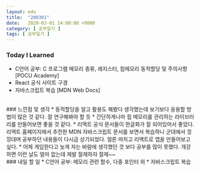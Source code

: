 ```yaml
---
layout: edu
title:  "200301"
date:   2020-03-01 14:00:00 +9000
category: [ 공부일기 ]
tags: [ 공부일기 ]
---
```


### Today I Learned
* C언어 공부: C 프로그램 메모리 종류, 레지스터, 힙메모리 동적할당 및 주의사항 [POCU Academy]
* React 공식 사이트 구경
* 자바스크립트 복습 [MDN Web Docs]

<br>
### 느낀점 및 생각
* 동적할당을 알고 활용도 해봤다 생각했는데 보기보다 응용할 방법이 많은 것 같다. 잘 연구해봐야 할 듯
* 간단하게나마 힙 메모리를 관리하는 라이브러리를 만들어보면 좋을 것 같다.
* 리액트 공식 문서들이 한글화가 잘 되어있어서 좋았다. 리액트 홈페이지에서 추천한 MDN 자바스크립트 문서를 보면서 복습하니 군대에서 낑낑대며 공부하던 내용들이 다시금 상기되었다. 얼른 마치고 리액트로 앱을 만들어보고 싶다.
* 어제 게임한다고 늦게 자는 바람에 생각했던 것 보다 공부를 많이 못했다. 개강하면 이런 날도 얼마 없는데 제발 절제하자 절제~~

<br>
### 내일 할 일
* C언어 공부: 메모리 관련 함수, 다중 포인터 외
* 자바스크립트 복습